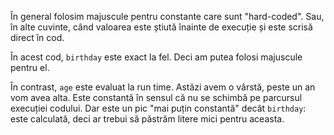 În general folosim majuscule pentru constante care sunt "hard-coded". Sau, în alte cuvinte, când valoarea este știută înainte de execuție și este scrisă direct în cod.

În acest cod, `birthday` este exact la fel. Deci am putea folosi majuscule pentru el.

În contrast, `age` este evaluat la run time. Astăzi avem o vârstă, peste un an vom avea alta. Este constantă în sensul că nu se schimbă pe parcursul execuției codului. Dar este un pic "mai puțin constantă" decât `birthday`: este calculată, deci ar trebui să păstrăm litere mici pentru aceasta.

